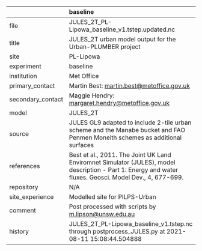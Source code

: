 |                   | baseline                                                                                                                                                |
|:------------------|:--------------------------------------------------------------------------------------------------------------------------------------------------------|
| file              | JULES_2T_PL-Lipowa_baseline_v1.tstep.updated.nc                                                                                                         |
| title             | JULES_2T urban model output for the Urban-PLUMBER project                                                                                               |
| site              | PL-Lipowa                                                                                                                                               |
| experiment        | baseline                                                                                                                                                |
| institution       | Met Office                                                                                                                                              |
| primary_contact   | Martin Best: martin.best@metoffice.gov.uk                                                                                                               |
| secondary_contact | Maggie Hendry: margaret.hendry@metoffice.gov.uk                                                                                                         |
| model             | JULES_2T                                                                                                                                                |
| source            | JULES GL9 adapted to include 2-tile urban scheme and the Manabe bucket and FAO Penmen Moneith schemes as additional surfaces                            |
| references        | Best et al., 2011. The Joint UK Land Enviromnet Simulator (JULES), model description - Part 1: Energy and water fluxes. Geosci. Model Dev., 4, 677-699. |
| repository        | N/A                                                                                                                                                     |
| site_experience   | Modelled site for PILPS-Urban                                                                                                                           |
| comment           | Post processed with scripts by m.lipson@unsw.edu.au                                                                                                     |
| history           | JULES_2T_PL-Lipowa_baseline_v1.tstep.nc through postprocess_JULES.py at 2021-08-11 15:08:44.504888                                                      |
